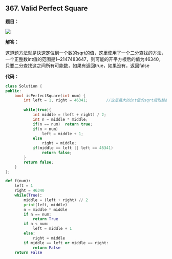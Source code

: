 ## 367. Valid Perfect Square  

**题目：**

![](http://cdn.zergzerg.cn/2018-09-30_47leet_367.png)

**解答：**

这道题方法就是快速定位到一个数的sqrt的值，这里使用了一个二分查找的方法，一个正整数int值的范围是1~2147483647，则可能的开平方根后的值为46340，只要二分查找这之间所有可能数，如果有返回true，如果没有，返回false

**代码：**

```cpp
class Solution {
public:
    bool isPerfectSquare(int num) {
        int left = 1, right = 46341;        //这是最大的int值的sqrt后取整数
        
        while(true){
            int middle = (left + right) / 2;
            int n = middle * middle;
            if(n == num)  return true;
            if(n < num)
                left = middle + 1;
            else
                right = middle;
            if(middle == left || left == 46341)
                return false;
        }
        return false;
    }
};
```

```python
def f(num):
    left = 1
    right = 46340
    while(True):
        middle = (left + right) // 2
        print(left, middle)
        n = middle * middle
        if n == num:
            return True
        if n < num:
            left = middle + 1
        else:
            right = middle
        if middle == left or middle == right:
            return False
    return False
```

